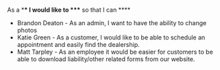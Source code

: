 As a \***\* I would like to \*\*\*** so that I can \*\*\*\*

- Brandon Deaton - As an admin, I want to have the ability to change photos
- Katie Green - As a customer, I would like to be able to schedule an appointment and easily find the dealership.
- Matt Tarpley - As an employee it would be easier for customers to be able to download liability/other related forms from our website.

